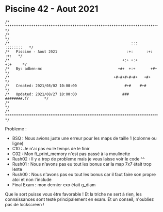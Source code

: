 # Piscine 42 - Aout 2021
```
/* ************************************************************************** */
/*                                                                            */
/*                                                        :::      ::::::::   */
/*   Piscine - Aout 2021                                :+:      :+:    :+:   */
/*                                                    +:+ +:+         +:+     */
/*   By: adben-mc                                   +#+  +:+       +#+        */
/*                                                +#+#+#+#+#+   +#+           */
/*   Created: 2021/08/02 10:00:00                      #+#    #+#             */
/*   Updated: 2021/08/27 18:00:00                     ###   ########.fr       */
/*                                                                            */
/* ************************************************************************** */
```

Probleme : 
- BSQ : Nous avions juste une erreur pour les maps de taille 1 (colonne ou ligne)
- C10 : Je n'ai pas eu le temps de le finir
- C02 : Mon ft_print_memory n'est pas passé à la moulinette
- Rush02 : Il y a trop de probleme mais je vous laisse voir le code ^^
- Rush01 : Nous n'avons pas eu tout les bonus car la map 7x7 était trop lente
- Rush00 : Nous n'avons pas eu tout les bonus car il faut faire son propre atoi et non l'include
- Final Exam : mon dernier exo était g_diam

Que le sort puisse vous être favorable !
Et la triche ne sert à rien, les connaissances sont testé principalement en exam.
Et un conseil, n'oubliez pas de lockscreen !
